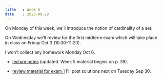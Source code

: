 ```yaml
---
title   : Week 5
date    : 2025-09-29
---
```


On Monday of this week, we'll introduce the notion of cardinality of a set.

On Wednesday we'll review for the first midterm exam which will take
place in class on Friday Oct 3 (10:30-11:20).

I won't collect any homework Monday Oct 6.

- [lecture notes](/course-content/bridge-to-higher-math.pdf)  (updated. Week 5 material begins on p. 39).

- [review material for exam 1](/course-content/exam1-review.pdf) I'll post solutions next on Tuesday Sep 30.

